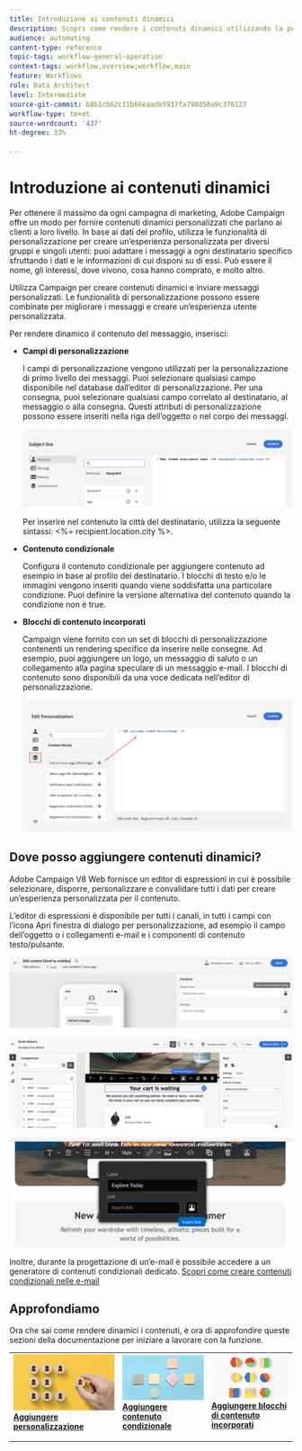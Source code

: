 ```yaml
---
title: Introduzione ai contenuti dinamici
description: Scopri come rendere i contenuti dinamici utilizzando la personalizzazione, i contenuti condizionali e i blocchi di contenuto incorporati.
audience: automating
content-type: reference
topic-tags: workflow-general-operation
context-tags: workflow,overview;workflow,main
feature: Workflows
role: Data Architect
level: Intermediate
source-git-commit: b8b1cb62c11b66eaade5937fa798d58a9c376127
workflow-type: tm+mt
source-wordcount: '437'
ht-degree: 33%

---
```



# Introduzione ai contenuti dinamici

Per ottenere il massimo da ogni campagna di marketing, Adobe Campaign offre un modo per fornire contenuti dinamici personalizzati che parlano ai clienti a loro livello. In base ai dati del profilo, utilizza le funzionalità di personalizzazione per creare un’esperienza personalizzata per diversi gruppi e singoli utenti: puoi adattare i messaggi a ogni destinatario specifico sfruttando i dati e le informazioni di cui disponi su di essi. Può essere il nome, gli interessi, dove vivono, cosa hanno comprato, e molto altro.

Utilizza Campaign per creare contenuti dinamici e inviare messaggi personalizzati. Le funzionalità di personalizzazione possono essere combinate per migliorare i messaggi e creare un’esperienza utente personalizzata.

Per rendere dinamico il contenuto del messaggio, inserisci:

* **Campi di personalizzazione**

   I campi di personalizzazione vengono utilizzati per la personalizzazione di primo livello dei messaggi. Puoi selezionare qualsiasi campo disponibile nel database dall’editor di personalizzazione. Per una consegna, puoi selezionare qualsiasi campo correlato al destinatario, al messaggio o alla consegna. Questi attributi di personalizzazione possono essere inseriti nella riga dell’oggetto o nel corpo dei messaggi.

   ![](assets/perso-subject-line.png)

   Per inserire nel contenuto la città del destinatario, utilizza la seguente sintassi: &lt;%= recipient.location.city %>.

* **Contenuto condizionale**

   Configura il contenuto condizionale per aggiungere contenuto ad esempio in base al profilo del destinatario. I blocchi di testo e/o le immagini vengono inseriti quando viene soddisfatta una particolare condizione. Puoi definire la versione alternativa del contenuto quando la condizione non è true.

* **Blocchi di contenuto incorporati**

   Campaign viene fornito con un set di blocchi di personalizzazione contenenti un rendering specifico da inserire nelle consegne. Ad esempio, puoi aggiungere un logo, un messaggio di saluto o un collegamento alla pagina speculare di un messaggio e-mail. I blocchi di contenuto sono disponibili da una voce dedicata nell’editor di personalizzazione.

   ![](assets/perso-content-blocks.png)

## Dove posso aggiungere contenuti dinamici?

Adobe Campaign V8 Web fornisce un editor di espressioni in cui è possibile selezionare, disporre, personalizzare e convalidare tutti i dati per creare un’esperienza personalizzata per il contenuto.

L’editor di espressioni è disponibile per tutti i canali, in tutti i campi con l’icona Apri finestra di dialogo per personalizzazione, ad esempio il campo dell’oggetto o i collegamenti e-mail e i componenti di contenuto testo/pulsante.

![](assets/expression-editor-access.png)

![](assets/expression-editor-access-email.png)

![](assets/perso-link-insert-icon.png)

Inoltre, durante la progettazione di un’e-mail è possibile accedere a un generatore di contenuti condizionali dedicato. [Scopri come creare contenuti condizionali nelle e-mail](conditions.md)

## Approfondiamo

Ora che sai come rendere dinamici i contenuti, è ora di approfondire queste sezioni della documentazione per iniziare a lavorare con la funzione.

<table style="table-layout:fixed"><tr style="border: 0;">
<td>
<a href="personalize.md">
<img alt="Personalizzazione dei contenuti" src="assets/do-not-localize/dynamic-personalization.jpg">
</a>
<div>
<a href="personalize.md"><strong>Aggiungere personalizzazione</strong></a>
</div>
<p>
</td>
<td>
<a href="conditions.md">
<img alt="Lead" src="assets/do-not-localize/dynamic-conditional.jpg">
</a>
<div><a href="conditions.md"><strong>Aggiungere contenuto condizionale</strong>
</div>
<p>
</td>
<td>
<a href="content-blocks.md">
<img alt="Infrequente" src="assets/do-not-localize/dynamic-content-blocks.jpg">
</a>
<div>
<a href="content-blocks.md"><strong>Aggiungere blocchi di contenuto incorporati</strong></a>
</div>
<p></td>
</tr></table>
